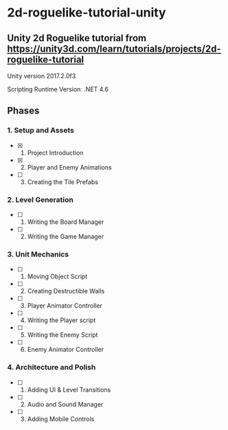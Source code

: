 # 2d-roguelike-tutorial-unity

## Unity 2d Roguelike tutorial from https://unity3d.com/learn/tutorials/projects/2d-roguelike-tutorial

Unity version 2017.2.0f3

Scripting Runtime Version: .NET 4.6

## Phases

### 1. Setup and Assets

- [x] 01. Project Introduction
- [x] 02. Player and Enemy Animations
- [ ] 03. Creating the Tile Prefabs

### 2. Level Generation

- [ ] 01. Writing the Board Manager
- [ ] 02. Writing the Game Manager

### 3. Unit Mechanics

- [ ] 01. Moving Object Script
- [ ] 02. Creating Destructible Walls
- [ ] 03. Player Animator Controller
- [ ] 04. Writing the Player script
- [ ] 05. Writing the Enemy Script
- [ ] 06. Enemy Animator Controller

### 4. Architecture and Polish

- [ ] 01. Adding UI & Level Transitions
- [ ] 02. Audio and Sound Manager
- [ ] 03. Adding Mobile Controls